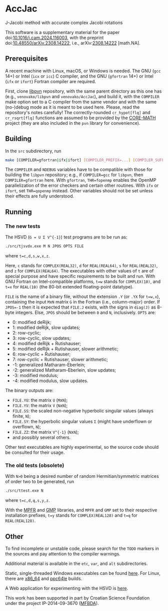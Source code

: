 # AccJac
J-Jacobi method with accurate complex Jacobi rotations

This software is a supplementary material for the paper
doi:[10.1016/j.cam.2024.116003](https://doi.org/10.1016/j.cam.2024.116003 "Accurate complex Jacobi rotations"),
with the preprint
doi:[10.48550/arXiv.2308.14222](https://doi.org/10.48550/arXiv.2308.14222 "Accurate complex Jacobi rotations"),
i.e., arXiv:[2308.14222](https://arxiv.org/abs/2308.14222 "Accurate complex Jacobi rotations") \[math.NA\].

## Prerequisites

A recent machine with Linux, macOS, or Windows is needed.
The GNU (`gcc` 14+) or Intel (`icx` or `icc`) C compiler, and the GNU (`gfortran` 14+) or Intel (`ifx` or `ifort`) Fortran compiler are required.

First, clone [libpvn](https://github.com/venovako/libpvn) repository, with the same parent directory as this one has (e.g., `venovako/libpvn` and `venovako/AccJac`), and build it, with the `COMPILER` make option set to a C compiler from the same vendor and with the same (no-)debug mode as it is meant to be used here.
Please, read the repository's notes carefully!
The correctly-rounded `cr_hypot[flq]` and `cr_rsqrt[flq]` functions are assumed to be provided by the [CORE-MATH](https://core-math.gitlabpages.inria.fr) project (they are also included in the `pvn` library for convenience).

## Building

In the `src` subdirectory, run
```bash
make [COMPILER=gfortran|ifx|ifort] [COMPILER_PREFIX=...] [COMPILER_SUFFIX=...] [MARCH=...] [ABI=lp64|ilp64] [NDEBUG=g|0|1|2|3|...] [CUTOFF=0.8] [THR=frecursive|fopenmp] [LAPACK=...] [GMP=...] [MPFR=...] [PROFILE=...] [ANIMATE=ppe] [STATIC=...] [all|help|clean]
```

The `COMPILER` and `NDEBUG` variables have to be compatible with those for building the `libpvn` repository; e.g., if `COMPILER=gcc` for `libpvn`, then `COMPILER=gfortran` here.
With `gfortran`, `THR=fopenmp` enables the OpenMP parallelization of the error checkers and certain other routines.
With `ifx` or `ifort`, set `THR=qopenmp` instead.
Other variables should not be set unless their effects are fully understood.

## Running

### The new tests

The HSVD (`G = U Σ V^{-1}`) test programs are to be run as:
```bash
./src/tjsvdx.exe M N JPOS OPTS FILE
```
where `t=c,d,s,w,x,z`.

Here, `c` stands for `COMPLEX(REAL32)`, `d` for `REAL(REAL64)`, `s` for `REAL(REAL32)`, and `z` for `COMPLEX(REAL64)`.
The executables with other values of `t` are of special purpose and have specific requirements to be built and run.
With GNU Fortran on Intel-compatible platforms, `t=w` stands for `COMPLEX(10)`, and `t=x` for `REAL(10)` (the 80-bit extended floating-point datatype).

`FILE` is the name of a binary file, without the extension `.Y` (or `.YX` for `t=w,x`), containing the input `M`x`N` matrix `G` in the Fortran (i.e., column-major) order.
If `JPOS=-1` then it is expected that `FILE.J` exists, with the signs in `diag(J)` as 8-byte integers.
Else, `JPOS` should be between `0` and `N`, inclusively.
`OPTS` are:
* 0: modified deRijk;
* 1: modified deRijk, slow updates;
* 2: row-cyclic;
* 3: row-cyclic, slow updates;
* 4: modified deRijk + Rutishauser;
* 5: modified deRijk + Rutishauser, slower arithmetic;
* 6: row-cyclic + Rutishauser;
* 7: row-cyclic + Rutishauser, slower arithmetic;
* -1: generalized Matharam-Eberlein;
* -2: generalized Matharam-Eberlein, slow updates;
* -3: modified modulus;
* -4: modified modulus, slow updates.

The binary outputs are:
* `FILE.YU`: the matrix `U` (`M`x`N`);
* `FILE.YV`: the matrix `V` (`N`x`N`);
* `FILE.SS`: the scaled non-negative hyperbolic singular values (always finite, `N`);
* `FILE.SY`: the hyperbolic singular values `Σ` (might have underflown or overflown, `N`);
* `FILE.ZZ`: the matrix `V^{-1}` (`N`x`N`);
* and possibly several others.

Other test executables are highly experimental, so the source code should be consulted for their usage.

### The old tests (obsolete)

With `N>0` being a desired number of random Hermitian/symmetric matrices of order two to be generated, run
```bash
./src/ttest.exe N
```
where `t=c,d,q,s,y,z`.

With the [MPFR](https://www.mpfr.org) and [GMP](https://gmplib.org) libraries, and `MPFR` and `GMP` set to their respective installation prefixes, `t=y` stands for `COMPLEX(REAL128)` and `t=q` for `REAL(REAL128)`.

## Other

To find incomplete or unstable code, please search for the `TODO` markers in the sources and pay attention to the compiler warnings.

Additional material is available in the `etc`, `var`, and `alt` subdirectories.

Static, single-threaded Windows executables can be found [here](https://venovako.eu/win64/venovako.exe).
For Linux, there are [x86_64](https://venovako.eu/x86_64) and [ppc64le](https://venovako.eu/ppc64le) builds.

A Web application for experimenting with the HSVD is [here](https://venovako.eu/AccJac/jsvdt.html).

This work has been supported in part by Croatian Science Foundation under the project IP-2014-09-3670 ([MFBDA](https://web.math.pmf.unizg.hr/mfbda/)).
